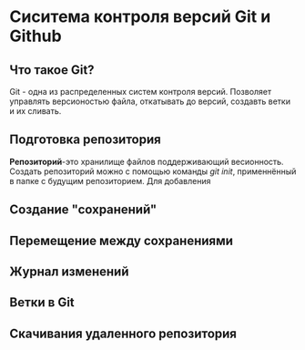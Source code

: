 # Сиситема контроля версий Git и Github

## Что такое Git?
Git - одна из распределенных систем контроля версий. Позволяет управлять версионостью файла, откатывать до версий, создавть ветки и их сливать.

## Подготовка репозитория 
**Репозиторий**-это хранилище файлов поддерживающий весионность. Создать репозиторий можно с помощью команды *git init*, применнённый в папке с будущим репозиторием.
Для добавления 
## Создание "сохранений"

## Перемещение между сохранениями 


## Журнал изменений 

## Ветки в Git

## Скачивания удаленного репозитория 